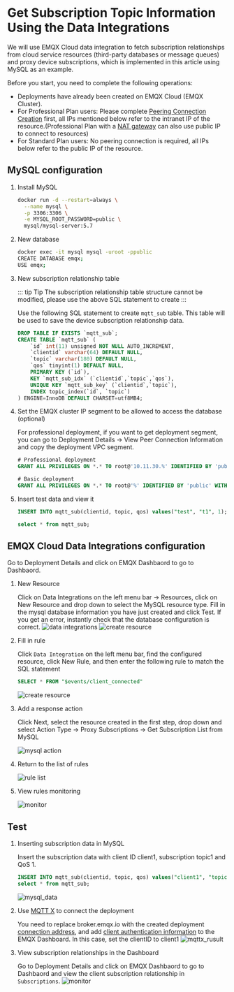 # Get Subscription Topic Information Using the Data Integrations

We will use EMQX Cloud data integration to fetch subscription relationships from cloud service resources (third-party databases or message queues) and proxy device subscriptions, which is implemented in this article using MySQL as an example.

Before you start, you need to complete the following operations:

- Deployments have already been created on EMQX Cloud (EMQX Cluster).
- For Professional Plan users: Please complete [Peering Connection Creation](../deployments/vpc_peering.md) first, all IPs mentioned below refer to the intranet IP of the resource.(Professional Plan with a [NAT gateway](../vas/nat-gateway.md) can also use public IP to connect to resources)
- For Standard Plan users: No peering connection is required, all IPs below refer to the public IP of the resource.

## MySQL configuration

1. Install MySQL

   ```bash
   docker run -d --restart=always \
     --name mysql \
     -p 3306:3306 \
     -e MYSQL_ROOT_PASSWORD=public \
     mysql/mysql-server:5.7
   ```

2. New database

   ```bash
   docker exec -it mysql mysql -uroot -ppublic
   CREATE DATABASE emqx;
   USE emqx;
   ```

3. New subscription relationship table

   ::: tip Tip
   The subscription relationship table structure cannot be modified, please use the above SQL statement to create
   :::

   Use the following SQL statement to create `mqtt_sub` table. This table will be used to save the device subscription relationship data.

   ```sql
   DROP TABLE IF EXISTS `mqtt_sub`;
   CREATE TABLE `mqtt_sub` (
       `id` int(11) unsigned NOT NULL AUTO_INCREMENT,
       `clientid` varchar(64) DEFAULT NULL,
       `topic` varchar(180) DEFAULT NULL,
       `qos` tinyint(1) DEFAULT NULL,
       PRIMARY KEY (`id`),
       KEY `mqtt_sub_idx` (`clientid`,`topic`,`qos`),
       UNIQUE KEY `mqtt_sub_key` (`clientid`,`topic`),
       INDEX topic_index(`id`, `topic`)
   ) ENGINE=InnoDB DEFAULT CHARSET=utf8MB4;
   ```

4. Set the EMQX cluster IP segment to be allowed to access the database (optional)

   For professional deployment, if you want to get deployment segment, you can go to Deployment Details → View Peer Connection Information and copy the deployment VPC segment.

   ```sql
   # Professional deployment
   GRANT ALL PRIVILEGES ON *.* TO root@'10.11.30.%' IDENTIFIED BY 'public' WITH GRANT OPTION;

   # Basic deployment
   GRANT ALL PRIVILEGES ON *.* TO root@'%' IDENTIFIED BY 'public' WITH GRANT OPTION;
   ```

5. Insert test data and view it

   ```sql
   INSERT INTO mqtt_sub(clientid, topic, qos) values("test", "t1", 1);

   select * from mqtt_sub;
   ```

## EMQX Cloud Data Integrations configuration

Go to Deployment Details and click on EMQX Dashbaord to go to Dashbaord.

1. New Resource

   Click on Data Integrations on the left menu bar → Resources, click on New Resource and drop down to select the MySQL resource type. Fill in the mysql database information you have just created and click Test. If you get an error, instantly check that the database configuration is correct.
   ![data integrations](./_assets/data_integrations_get_sub_from_mysql.png)
   ![create resource](./_assets/create_mysql_resource_get_subs_from_mysql.png)

2. Fill in rule

   Click `Data Integration` on the left menu bar, find the configured resource, click New Rule, and then enter the following rule to match the SQL statement

   ```sql
   SELECT * FROM "$events/client_connected"
   ```

   ![create resource](./_assets/rule_get_subs_mysql.png)

3. Add a response action

   Click Next, select the resource created in the first step, drop down and select Action Type → Proxy Subscriptions → Get Subscription List from MySQL

   ![mysql action](./_assets/get_subs_mysql_action.png)

4. Return to the list of rules

   ![rule list](./_assets/view_rule_engine_mysql_get_subs.png)

5. View rules monitoring

   ![monitor](./_assets/view_monitor_mysql_get_subs.png)

## Test

1. Inserting subscription data in MySQL

   Insert the subscription data with client ID client1, subscription topic1 and QoS 1.

   ```sql
   INSERT INTO mqtt_sub(clientid, topic, qos) values("client1", "topic1", 1);
   select * from mqtt_sub;
   ```

   ![mysql_data](./_assets/insert_subs_mysql.png)
2. Use [MQTT X](https://mqttx.app/) to connect the deployment

   You need to replace broker.emqx.io with the created deployment [connection address](../deployments/view_deployment.md), and add [client authentication information](../deployments/auth.md) to the EMQX Dashboard.
   In this case, set the clientID to client1
   ![mqttx_rusult](./_assets/connect_mqtt_get_subs_mysql.png)

3. View subscription relationships in the Dashboard

   Go to Deployment Details and click on EMQX Dashbaord to go to Dashbaord and view the client subscription relationship in `Subscriptions`.
   ![monitor](./_assets/dashboard_get_subs_mysql.png)
